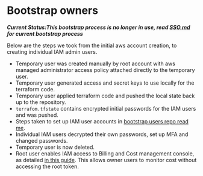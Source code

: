 # Bootstrap owners

***Current Status:This bootstrap process is no longer in use, read [SSO.md](./SSO.md)  for current bootstrap process*** 

Below are the steps we took from the initial aws account creation, to creating individual IAM admin users. 


- Temporary user was created manually by root account with aws managed administrator access policy attached directly to the temporary user.
- Temporary user generated access and secret keys to use locally for the terraform code. 
- Temporary user applied terraform code and pushed the local state back up to the repository.
- `terrafom.tfstate` contains encrypted initial passwords for the IAM users and was pushed.
- Steps taken to set up IAM user accounts in [bootstrap users repo read me](https://github.com/documentation/bootstrap-users/blob/main/README.md).
- Individual IAM users decrypted their own passwords, set up MFA and changed passwords.
- Temporary user is now deleted.
- Root user enables IAM access to Billing and Cost management console, as detailed [in this guide](https://docs.aws.amazon.com/awsaccountbilling/latest/aboutv2/control-access-billing.html). This allows owner users to monitor cost without accessing the root token.